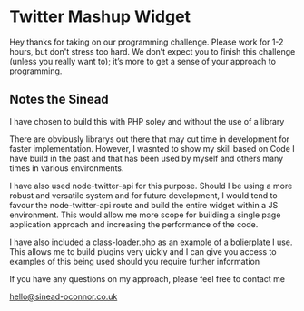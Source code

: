 # Twitter Mashup Widget

Hey thanks for taking on our programming challenge. Please work for 1-2 hours, but don't stress too hard. We don’t expect you to finish this challenge (unless you really want to); it’s more to get a sense of your approach to programming.

## Notes the Sinead

I have chosen to build this with PHP soley and without the use of a library

There are obviously librarys out there that may cut time in development for faster implementation. However, I wasnted to show my skill based on Code I have build in the past and that has been used by myself and others many times in various environments.

I have also used node-twitter-api for this purpose. Should I be using a more robust and versatile system and for future development, I would tend to favour the node-twitter-api route and build the entire widget within a JS environment. This would allow me more scope for building a single page application approach and increasing the performance of the code.

I have also included a class-loader.php as an example of a bolierplate I use. This allows me to build plugins very uickly and I can give you access to examples of this being used should you require further information

If you have any questions on my approach, please feel free to contact me

hello@sinead-oconnor.co.uk





